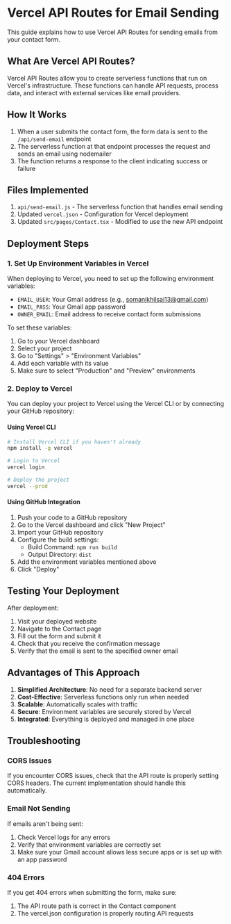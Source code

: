 # Vercel API Routes for Email Sending

This guide explains how to use Vercel API Routes for sending emails from your contact form.

## What Are Vercel API Routes?

Vercel API Routes allow you to create serverless functions that run on Vercel's infrastructure. These functions can handle API requests, process data, and interact with external services like email providers.

## How It Works

1. When a user submits the contact form, the form data is sent to the `/api/send-email` endpoint
2. The serverless function at that endpoint processes the request and sends an email using nodemailer
3. The function returns a response to the client indicating success or failure

## Files Implemented

1. `api/send-email.js` - The serverless function that handles email sending
2. Updated `vercel.json` - Configuration for Vercel deployment
3. Updated `src/pages/Contact.tsx` - Modified to use the new API endpoint

## Deployment Steps

### 1. Set Up Environment Variables in Vercel

When deploying to Vercel, you need to set up the following environment variables:

- `EMAIL_USER`: Your Gmail address (e.g., somanikhilsai13@gmail.com)
- `EMAIL_PASS`: Your Gmail app password
- `OWNER_EMAIL`: Email address to receive contact form submissions

To set these variables:

1. Go to your Vercel dashboard
2. Select your project
3. Go to "Settings" > "Environment Variables"
4. Add each variable with its value
5. Make sure to select "Production" and "Preview" environments

### 2. Deploy to Vercel

You can deploy your project to Vercel using the Vercel CLI or by connecting your GitHub repository:

#### Using Vercel CLI

```bash
# Install Vercel CLI if you haven't already
npm install -g vercel

# Login to Vercel
vercel login

# Deploy the project
vercel --prod
```

#### Using GitHub Integration

1. Push your code to a GitHub repository
2. Go to the Vercel dashboard and click "New Project"
3. Import your GitHub repository
4. Configure the build settings:
   - Build Command: `npm run build`
   - Output Directory: `dist`
5. Add the environment variables mentioned above
6. Click "Deploy"

## Testing Your Deployment

After deployment:

1. Visit your deployed website
2. Navigate to the Contact page
3. Fill out the form and submit it
4. Check that you receive the confirmation message
5. Verify that the email is sent to the specified owner email

## Advantages of This Approach

1. **Simplified Architecture**: No need for a separate backend server
2. **Cost-Effective**: Serverless functions only run when needed
3. **Scalable**: Automatically scales with traffic
4. **Secure**: Environment variables are securely stored by Vercel
5. **Integrated**: Everything is deployed and managed in one place

## Troubleshooting

### CORS Issues

If you encounter CORS issues, check that the API route is properly setting CORS headers. The current implementation should handle this automatically.

### Email Not Sending

If emails aren't being sent:

1. Check Vercel logs for any errors
2. Verify that environment variables are correctly set
3. Make sure your Gmail account allows less secure apps or is set up with an app password

### 404 Errors

If you get 404 errors when submitting the form, make sure:

1. The API route path is correct in the Contact component
2. The vercel.json configuration is properly routing API requests
